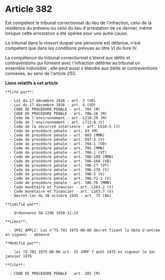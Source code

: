 # Article 382

Est compétent le tribunal correctionnel du lieu de l'infraction, celui de la résidence du prévenu ou celui du lieu
d'arrestation de ce dernier, même lorsque cette arrestation a été opérée pour une autre cause.

Le tribunal dans le ressort duquel une personne est détenue, n'est compétent que dans les conditions prévues au titre VI du
livre IV.

La compétence du tribunal correctionnel s'étend aux délits et contraventions qui forment avec l'infraction déférée au
tribunal un ensemble indivisible ; elle peut aussi s'étendre aux délits et contraventions connexes, au sens de l'article 203.

**Liens relatifs à cet article**

	**Cité par**:

	  - Loi du 17 décembre 1926 - art. 3 (VD)
	  - Loi du 17 décembre 1926 - art. 4 (VD)
	  - CODE DE PROCEDURE PENALE - art. 704 (M)
	  - CODE DE PROCEDURE PENALE - art. 706-16 (M)
	  - Code de l'environnement - art. L218-29 (M)
	  - Code de l'environnement - art. L713-8 (V)
	  - Code de la sécurité intérieure - art. L616-5 (V)
	  - Code de procédure pénale - art. 43 (M)
	  - Code de procédure pénale - art. 663 (MMN)
	  - Code de procédure pénale - art. 697-3 (V)
	  - Code de procédure pénale - art. 704-1 (VD)
	  - Code de procédure pénale - art. 705 (MMN)
	  - Code de procédure pénale - art. 706-1 (VT)
	  - Code de procédure pénale - art. 706-109 (MMN)
	  - Code de procédure pénale - art. 706-168 (VD)
	  - Code de procédure pénale - art. 706-17 (VT)
	  - Code de procédure pénale - art. 706-178 (V)
	  - Code de procédure pénale - art. 706-2 (V)
	  - Code de procédure pénale - art. 706-72-1 (V)
	  - Code de procédure pénale - art. 706-76 (MMN)
	  - Code monétaire et financier - art. L163-2 (V)
	  - Code monétaire et financier - art. L163-7 (V)
	  - Décret-loi du 30 octobre 1935 - art. 75 (Ab)

	**Codifié par**:

	  - Ordonnance 58-1296 1958-12-23

	**Liens**:

	  - SPEC_APPLI: Loi n°75-701 1975-08-06 décret fixant la date d'entrée en vigueur - absence

	**Modifié par**:

	  - loi 75-701 1975-08-06 art. 15 JORF 7 août 1975 en vigueur le 1er janvier 1976

	**Cite**:

	  - CODE DE PROCEDURE PENALE - art. 203 (M)
